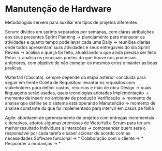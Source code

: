 # Manutenção de Hardware

Metodologias servem para auxiliar em tipos de projetos diferentes

Scrum: dividos em sprints separados por semanas, com claras atribuições aos seus presentes Sprint Planning -> planejamento para mensurar as atividades e quanto tempo pode levar cada uma Daily -> reuniões diarias onde todos apresentam suas atividades e seus entregaveis do dia Sprint Review -> analisa o que já foi feito, atualizando o que ainda precisa ser feito Retro -> analisa os principais pontos do que houve nos processos anteriores, com objetivo de não cometer os mesmos erros e manter as boas praticas.

Waterfall (Cascata): sempre depende da etapa anterior concluida para seguir em frente Coleta de Requisitos: levantar os requisitos com stakeholders para definir custos, recursos e mão de obra Design -> quais linguagens serão usadas, quais tecnologias adotadas Implementação -> momento de inserir no ambiente de produção Verificação -> momento de analise que define se o sistema está operando Manutenção -> momento de analise constante do que foi implementado para intervir em casos de falha

Agile: abordaem de gerenciamento de projetos com entregas incrementais e iterativas, adotou algumas premissas de Waterfall e Scrum para ter um melhor resultado Individuos e interações -> compreender quem será o responsável por cada tarefa e saber acionar de acordo com as necessidades Software funcional -> \* Colaboração com o cliente -> \* Responder a mudanças -> \*
